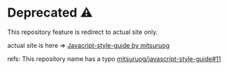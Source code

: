 # Deprecated :warning: 

This repository feature is redirect to actual site only.

actual site is here => [Javacript-style-guide by mitsuruog](https://mitsuruog.github.io/javascript-style-guide/)

refs: This repository name has a typo [mitsuruog/javascript-style-guide#11](https://github.com/mitsuruog/javascript-style-guide/issues/11)
